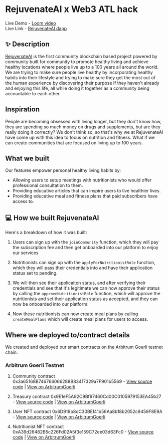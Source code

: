 # RejuvenateAI x Web3 ATL hack 

Live Demo - [Loom video](https://www.loom.com/share/5a032880b54a422db23ef9edde0b9fdb) <br />
Live Link - [RejuvenateAI dapp](https://rejuvenate-ai-czgn.vercel.app/) <br />

## ✨ Description

[RejuvenateAI](https://rejuvenate-ai-czgn.vercel.app/) is the first community blockchain based project powered by community built for community to promote healthy living and achieve  healthy locations where people live up to a 100 years all around the world. We are trying to make sure people live healthy by incorporating healthy habits into their lifestyle and trying to make sure they get the most out of the human experience by discovering their purpose if they haven't already and enjoying this life, all while doing it together as a community being accountable to each other.

## Inspiration

People are becoming obsessed with living longer, but they don't know how, they are spending so much money on drugs and supplements, but are they really doing it correctly? We don't think so, so that's why we at RejuvenateAI have come up with this idea to focus on nutrition and fitness. What if we can create communities that are focused on living up to 100 years. 

## What we built

Our features empower personal healthy living habits by:

- Allowing users to setup meetings with nutritionists who would offer professional consultation to them.
- Providing educative articles that can inspire users to live healthier lives. 
- Providing educative meal and fitness plans that paid subscribers have access to.

## 💻 How we built RejuvenateAI

Here's a breakdown of how it was built:


1. Users can sign up with the ```joinCommunity``` function, which they will pay the subscription fee and then get onboarded into our platform to enjoy our services

2. Nutritionists can sign up with the ```applyForNutritionistRole``` function, which they will pass their credentials into and have their application status set to pending.

3. We will then see their applicaiton status, and after verifying their credentials and see that it's legitimate we can now approve their status by calling the ```approveNutritionistRole``` function, which will approve the nutritionists and set their application status as accepted, and they can now be onboarded into our platform.

4. Now these nutritionists can now create meal plans by calling ``createMealPlans`` which will create meal plans for users to access.


## Where we deployed to/contract details

We created and deployed our smart contracts on the Arbitrum Goerli testnet chain. 

### Arbitrum Goerli Testnet

1. Community contract 0x3a65168B746766066288B83417329a7F901b5569 - [View source code](https://github.com/WEB3ATL/smart-contracts/blob/main/contracts/Community.sol) | [View on ArbitrumGoerli](https://goerli.arbiscan.io/address/0x3a65168B746766066288B83417329a7F901b5569)

2. Treasury contract 0x9E1eF5A92C9Bf97460Cd00C0105979153EA45b27 - [View source code](https://github.com/WEB3ATL/smart-contracts/blob/main/contracts/Treasury.sol) | [View on ArbitrumGoerli](https://goerli.arbiscan.io/address/0x9E1eF5A92C9Bf97460Cd00C0105979153EA45b27)

3. User NFT contract 0x6D919b8dC30BEf41b56Aa8b18b2052c9459F8E9A - [View source code](https://github.com/WEB3ATL/smart-contracts/blob/main/contracts/UserNFT.sol) | [View on ArbitrumGoerli](https://goerli.arbiscan.io/address/0x6D919b8dC30BEf41b56Aa8b18b2052c9459F8E9A)

4. Nutritionist NFT contract 0xA39d26482B5c226Fd02A5f3e159C72ee03d63Fc0 - [View source code](https://github.com/WEB3ATL/smart-contracts/blob/main/contracts/NutritionistNFT.sol) | [View on ArbitrumGoerli](https://goerli.arbiscan.io/address/0xA39d26482B5c226Fd02A5f3e159C72ee03d63Fc0)


